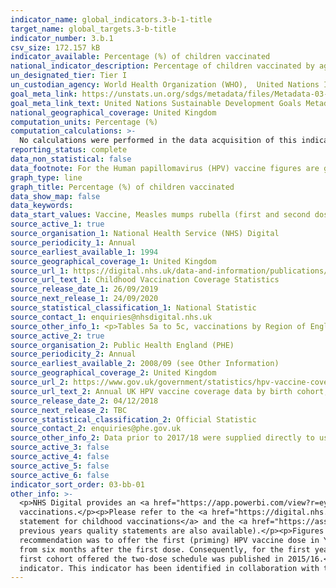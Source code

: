 ```yaml
---
indicator_name: global_indicators.3-b-1-title
target_name: global_targets.3-b-title
indicator_number: 3.b.1
csv_size: 172.157 kB
indicator_available: Percentage (%) of children vaccinated
national_indicator_description: Percentage of children vaccinated by age and type of vaccine
un_designated_tier: Tier I
un_custodian_agency: World Health Organization (WHO),  United Nations International Children's Emergency Fund (UNICEF)
goal_meta_link: https://unstats.un.org/sdgs/metadata/files/Metadata-03-0b-01.pdf
goal_meta_link_text: United Nations Sustainable Development Goals Metadata (PDF 4.0 MB)
national_geographical_coverage: United Kingdom
computation_units: Percentage (%)
computation_calculations: >-
  No calculations were performed in the data acquisition of this indicator as appropriate data was readily available in the final format specified by this indicator. For insight into the details of potential calculations please refer to the original source metadata or source contact.
reporting_status: complete
data_non_statistical: false
data_footnote: For the Human papillomavirus (HPV) vaccine figures are given for females only. X-axis shows the school year for HPV and the financial year for all other vaccines.
graph_type: line
graph_title: Percentage (%) of children vaccinated
data_show_map: false
data_keywords:  
data_start_values: Vaccine, Measles mumps rubella (first and second dose)
source_active_1: true
source_organisation_1: National Health Service (NHS) Digital
source_periodicity_1: Annual
source_earliest_available_1: 1994
source_geographical_coverage_1: United Kingdom
source_url_1: https://digital.nhs.uk/data-and-information/publications/statistical/nhs-immunisation-statistics
source_url_text_1: Childhood Vaccination Coverage Statistics
source_release_date_1: 26/09/2019
source_next_release_1: 24/09/2020
source_statistical_classification_1: National Statistic
source_contact_1: enquiries@nhsdigital.nhs.uk
source_other_info_1: <p>Tables 5a to 5c, vaccinations by Region of England </p><p>Tables 8a, 9a and 10a (2016/17 to 2018/19), Tables 10, 11 & 12 (2009/10 to 2015/16), Tables 9, 10 and11 (2008/09), and Tables 7, 8 and 9 (2007/08)
source_active_2: true
source_organisation_2: Public Health England (PHE)
source_periodicity_2: Annual
source_earliest_available_2: 2008/09 (see Other Information)
source_geographical_coverage_2: United Kingdom
source_url_2: https://www.gov.uk/government/statistics/hpv-vaccine-coverage-annual-report-for-2017-to-2018
source_url_text_2: Annual UK HPV vaccine coverage data by birth cohort, academic year, dose and country 
source_release_date_2: 04/12/2018
source_next_release_2: TBC
source_statistical_classification_2: Official Statistic
source_contact_2: enquiries@phe.gov.uk
source_other_info_2: Data prior to 2017/18 were supplied directly to us by PHE
source_active_3: false
source_active_4: false
source_active_5: false
source_active_6: false
indicator_sort_order: 03-bb-01
other_info: >-
  <p>NHS Digital provides an <a href="https://app.powerbi.com/view?r=eyJrIjoiZTI3NWZhNzItMTIyZS00OWM2LTg0MzMtOGY5YTJjMGY0MjI1IiwidCI6IjUwZjYwNzFmLWJiZmUtNDAxYS04ODAzLTY3Mzc0OGU2MjllMiIsImMiOjh9">interactive dashboard</a> that includes maps and time series for Local Authority childhood
  vaccinations.</p><p>Please refer to the <a href="https://digital.nhs.uk/data-and-information/publications/statistical/nhs-immunisation-statistics/england-2018-19">original sources, and to the <a href="https://files.digital.nhs.uk/10/321640/child-vacc-stat-eng-2018-19-quality.pdf">quality
  statement for childhood vaccinations</a> and the <a href="https://assets.publishing.service.gov.uk/government/uploads/system/uploads/attachment_data/file/849992/HPV_2017_2018_annual_report.pdf">HPV annual report</a> for details on data collection (links are for 2018/2019 data, though
  previous years quality statements are also available).</p><p>Figures for the HPV vaccination are given for females only. HPV vaccination for males in the UK started in September 2019. </p><p>In September 2014 the routine HPV programme was changed from a three to two-dose schedule. The
  recommendation was to offer the first (priming) HPV vaccine dose in Year 8 (aged 12 to 13 years) and the second dose in Year 9 (aged 13 to 14 years), previously all three doses had been offered in year 8. However, in some areas the second dose was scheduled within the same school year,
  from six months after the first dose. Consequently, for the first year of the two-dose programme (2014/15) national-level data are only available for the priming dose, and are therefore not included in the chart above. National coverage for the completed course of HPV vaccination for the
  first cohort offered the two-dose schedule was published in 2015/16.</p><p>All figures shown are rounded to 1 decimal place.</p><p>Please see the source data for caveats, full defintions, notes and figures to more decimal places.</p><p> Data follows the UN specification for this
  indicator. This indicator has been identified in collaboration with topic experts.
---
```

